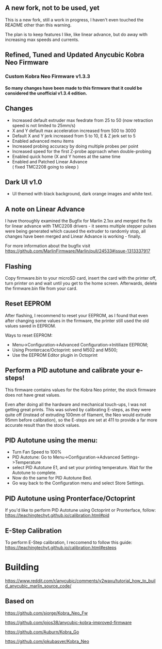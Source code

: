 ## A new fork, not to be used, yet

This is a new fork, still a work in progress, I haven't even touched the README other than this warning.

The plan is to keep features I like, like linear advance, but do away with increasing max speeds and currents.

## Refined, Tuned and Updated Anycubic Kobra Neo Firmware     

### Custom Kobra Neo Firmware v1.3.3    
#### So many changes have been made to this firmware that it could be considered the unofficial v1.3.4 edition.

## Changes
- Increased default extruder max feedrate from 25 to 50 (now retraction speed is not limited to 25mm/s)
- X and Y default max acceleration increased from 500 to 3000
- Default X and Y jerk increased from 5 to 10, E & Z jerk set to 5   
- Enabled advanced menu items 
- Increased probing accuracy by doing multiple probes per point
- Increased speed for the first Z-probe approach when double-probing
- Enabled quick home (X and Y homes at the same time  
- Enabled and Patched Linear Advance    
  ( fixed TMC2208 going to sleep )

## Dark UI v1.0
- UI themed with black background, dark orange images and white text.

## A note on Linear Advance 
I have thoroughly examined the Bugfix for Marlin 2.1xx and merged the fix for linear advance with TMC2208 drivers - it seems multiple stepper pulses were being generated which caused the extruder to randomly stop, all changes have been merged and Linear Advance is working - finally.   

For more information about the bugfix visit https://github.com/MarlinFirmware/Marlin/pull/24533#issue-1313337917


## Flashing
Copy firmware.bin to your microSD card, insert the card with the printer off, turn printer on and wait until you get to the home screen. Afterwards, delete the firmware.bin file from your card.

## Reset EEPROM
After flashing, I recommend to reset your EEPROM, as I found that even after changing some values in the firmware, the printer still used the old values saved in EEPROM.

Ways to reset EEPROM:
- Menu->Configuration->Advanced Configuration->Initiliaze EEPROM; 
- Using Prontercace/Octoprint: send M502 and M500;
- Use the EEPROM Editor plugin in Octoprint


## Perform a PID autotune and calibrate your e-steps!
This firmware contains values for the Kobra Neo printer, the stock firmware does not have great values. 

Even after doing all the hardware and mechanical touch-ups, I was not getting great prints. This was solved by calibrating E-steps, as they were quite off (instead of extruding 100mm of filament, the Neo would extrude 95mm before calibration), so the E-steps are set at 411 to provide a far more accurate result than the stock values.

## PID Autotune using the menu:

- Turn Fan Speed to 100%
- PID Autotune: Go to Menu->Configuration->Advanced Settings->Temperature
- select PID Autotune E1, and set your printing temperature. Wait for the Autotune to complete.
- Now do the same for PID Autotune Bed. 
- Go way back to the Configuration menu and select Store Settings.

## PID Autotune using Pronterface/Octoprint
If you'd like to perform PID Autotune using Octoprint or Pronterface, follow: https://teachingtechyt.github.io/calibration.html#pid

## E-Step Calibration
To perform E-Step calibration, I reccomend to follow this guide: https://teachingtechyt.github.io/calibration.html#esteps

# Building
https://www.reddit.com/r/anycubic/comments/y2waxu/tutorial_how_to_build_anycubic_marlin_source_code/

## Based on
https://github.com/sjorge/Kobra_Neo_Fw

https://github.com/jojos38/anycubic-kobra-improved-firmware

https://github.com/Auburn/Kobra_Go
   
https://github.com/jokubasver/Kobra_Neo
